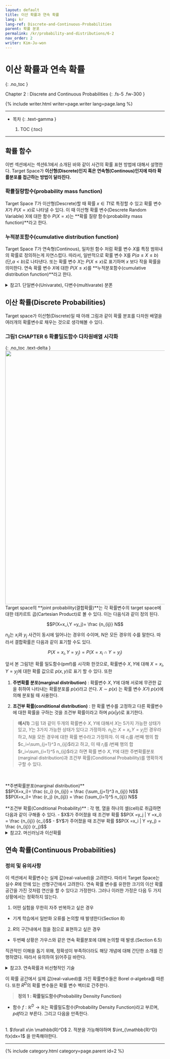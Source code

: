 ```yaml
---
layout: default
title: 이산 확률과 연속 확률
lang: kr
lang-ref: Discrete-and-Continuous-Probabilities
parent: 확률 분포
permalink: /kr/probability-and-distributions/6-2
nav_order: 2
writer: Kim-Ju-won
---
```


# 이산 확률과 연속 확률
{: .no_toc }


Chapter 2 : Discrete and Continuous Probabilities
{: .fs-5 .fw-300 }


{% include writer.html writer=page.writer lang=page.lang %}

---

- 목차
    {: .text-gamma }

    1. TOC
    {:toc}

---
## 확률 함수

이번 섹션에서는 섹션6.1에서 소개된 바와 같이 사건의 확률 표현 방법에 대해서 설명한다. Target Space가 **이산형(Discrete)인지 혹은 연속형(Continous)인지에 따라 확률분포를 접근하는 방법이 달라진다.**

### 확률질량함수(probability mass function)

Target Space $T$가 이산형(Descrete)할 때 확률 $x \in T$f로 특정할 수 있고 확률 변수 $X$가 $P(X = x)$로 나타낼 수 있다. 이 때 이산형 확률 변수(Descrete Random Variable) X에 대한 함수 $P(X = x)$는 **확률 질량 함수(probability mass function)**라고 한다.

### 누적분포함수(cumulative distribution function)

Target Space $T$가 연속형(Continous), 일차원 함수 처럼 확률 변수 $X$를 특정 범위내의 확률로 정의하는게 자연스럽다. 따라서, 일반적으로 확률 변수 X를 $P(a \leq X \leq  b)$ (단,$a<b$)로 나타낸다. 또는 확률 변수 $X$는 $P( X \leq  x)$로 표기하며 $x$ 보다 작을 확률을 의미한다. 연속 확률 변수 $X$에 대한 $P( X \leq  x)$를 **누적분포함수(cumulative distribution function)**라고 한다.

<details>
<summary>참고1. 단일변수(Univarate), 다변수(multivarate) 분폰</summary>
<p> univariate distribution를 하나의 확률변수에 대한 분포로 사용할 것이다(state는 non-bold x로 나타낸다). 두개 이상의 확률변수에 대한 분포는 multivariate 분포로 사용할 것이며, 확률변수를 벡터를 이용한다(state는 bold x로 나타낸다)</p>
</details>

## 이산 확률(Discrete Probabilities)
Target space가 이산형(Discrete)일 때 아래 그림과 같이 확률 분포를 다차원 배열을 여러개의 확률변수로 채우는 것으로 생각해볼 수 있다. 
### **그림1** CHAPTER 6 확률밀도함수 다차원배열 시각화
{: .no_toc .text-delta }
<img src="{{ site.figure | absolute_url }}6.2.0.png" width="800px"/>
Target space의 **joint probability(결합확률)**는 각 확률변수의 target space에 대한 데카르트 곱(Cartesian Product)로 볼 수 있다. 이는 다음식과 같이 정의 된다. 

$$P(X=x_i,Y =y_j)= \frac {n_{ij}} N$$

$n_{ij}$는 $x_i$와 $y_j$ 사건이 동시에 일어나는 경우의 수이며, $N$은 모든 경우의 수를 말한다. 따라서 결합확률은 다음과 같이 표기할 수도 있다.

$$P(X =x_i,Y =y_j)=P(X =x_i ∩Y =y_j)$$

앞서 본 그림1은 확률 밀도함수(pmf)를 시각화 한것으로, 확률변수 $X,Y$에 대해 $X=x_i, Y =y_j$에 대한 확률 값으로 $p(x,y)$로 표기 할 수 있다. 또한 

1. **주변확률 분포(marginal distribution)** : 확률변수 $X,Y$에 대해 서로에 무관한 값을 취하여 나타내는 확률분포를 $p(x)$라고 쓴다. $X ∼ p(x)$ 는 확률 변수 $X$가 $p(x)$에 의해 분포될 때 사용한다. 

2. **조건부 확률(conditional distribution)** : 한 확률 변수를 고정하고 다른 확률변수에 대한 확률을 구하는 것을 조건부 확률이라고 하며 
$p(x|y)$로 표기한다.

>**예시1)**
그림 1과 같이 두개의 확률변수 $X,Y$에 대해서 $X$는 5가지 가능한 상태가 있고, $Y$는 3가지 가능한 상태가 있다고 가정하자. $n_{ij}$는 $X =x_i$,$Y =y_j$인 경우라 하고, $N$을 모든 경우에 대한 확률 변수라고 가정하자. 이 때 $c_i$를 $i$번째 행의 합 $c_i=\sum_{j=1}^3 n_{ij}$라고 하고, 이 때 $r_i$를 $i$번째 행의 합 $r_i=\sum_{i=1}^5 n_{ij}$라고 하면 확률 변수 $X,Y$에 대한 주변확률분포(marginal distribution)과 조건부 확률(Conditional Probability)를 명확하게 구할 수 있다. 
<br/>
<br/>
**주변확률분포(marginal distribution)**
<br/>
$$P(X=x_i)= \frac {c_i} {n_{ij}} = \frac {\sum_{j=1}^3 n_{ij}} N$$<br/>
$$P(X=x_i)= \frac {r_j} {n_{ij}} = \frac {\sum_{i=1}^5 n_{ij}} N$$
<br/>
<br/>
**조건부 확률(Conditional Probability)** : 각 행, 열을 하나의 셀(cell)로 취급하면 다음과 같이 구해줄 수 있다. 
- $X$가 주어졌을 때 조건부 확률
$$P(X =y_j | Y =x_i) = \frac {n_{ij}} {c_i}$$
- $Y$가 주어졌을 때 조건부 확률
$$P(X =x_i | Y =y_j) = \frac {n_{ij}} {r_j}$$

<details>
<summary>참고2. 머신러닝과 이산확률</summary>
<p>머신러닝에서 이산확률은 범주형 변수(categorical values)를 다룰 때 사용한다. 예를 들어 범주적 특징을 가진 대학의 학위를 이용해서 연봉을 예측 한다던지, 필기 인식을 위한 알파벳의 범주적 라벨링 같은 것들을 이용한다. 또한 이산형 변수는 유한한 연속확률분포를 결합한 모델링에도 자주 사용된다.(Section 11)</p>
</details>

## 연속 확률(Continuous Probabilities)

### 정의 및 유의사항

이 섹션에서 확률변수는 실제 값(real-valued)을 고려한다. 따라서 Target Space는 실수 ${R}$에 안에 있는 선형구간에서 고려한다. 연속 확률 변수를 유한한 크기의 이산 확률 공간을 가진 것처럼 연산을 할 수 있다고 가정한다. 그러나 이러한 가정은 다음 두 가지 상황에서는 정확하지 않는다.
1. 어떤 실험을 무한히 자주 반복하고 싶은 경우
  - 기계 학습에서 일반화 오류를 논의할 때 발생한다(Section 8)
2. $R$의 구간내에서 점을 점으로 표현하고 싶은 경우
  - 두번째 상황은 가우스와 같은 연속 확률분포에 대해 논의할 때 발생.(Section 6.5)

직관적인 이해을 돕기 위해, 정확성이 부족하더라도 해당 개념에 대해 간단한 소개를 진행하였다. 따라서 유의하여 읽어주길 바란다.

<details>
<summary>참고3. 연속확률과 비선형적인 기술</summary>
<p>연속확률 공간에서필요한 두가지 비선형적인 기술이 있다.</p>
<p>1.사건 공간을 정의하는데 사용되었던 모든 부분 집합은 잘 작동하지 않는다.사건 공간은 여집합, 교집합, 합집합에 대해 잘 동작하도록 제한될 필요가 있다</p>
<p>2.이산확률의 원소들을 세는 작업으로 만들었던 연속확률 공간의 확률을 다루기 어렵다는 사실이다.해당 공간(집합)의 크기를 측정값(measure)이라고 부른다. 예를 들어 이산집합의 구간, 부피 모두 측정값(measures)으로 부른다. 집합 연산이 잘 작동하며 체계성을 갖춘 집합을 Borel σ-algebra라고 부른다.</p>
<p>Betancourt는 기술적 문제에 얽매이지 않고 집합론으로 확률 공간의 구성을 자세히 설명한다.(https://tinyurl.com/yb3t6mfd). 정확한 확률공간의 정의는 Billingsley (1995) and Jacod and Protter (2004)을 참고하면 된다</p>
</details>

이 확률 공간에서 실제 값(real-valued)를 가진 확률변수들은 Borel σ-algebra를 따른다. 또한 $R^D$의 확률 변수들은 확률 변수 벡터로 간주한다. 

>**정의 1 : 확률밀도함수(Probability Density Function)** 
- 함수 $f : \mathbb{R}^D \rightarrow  \mathbb{R}$는 확률밀도함수(Probability Density Function)라고 부르며, $pdf$라고 부른다. 그리고 다음을 만족한다.
<br/>
1. $\forall x\in \mathbb{R}^D$
2. 적분을 가능해야하며 $\int_{\mathbb{R}^D} f(x)dx=1$ 을 만족해야한다.


---

{% include category.html category=page.parent id=2 %}
